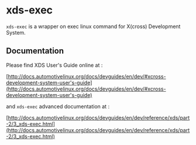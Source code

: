# xds-exec

`xds-exec` is a wrapper on exec linux command for X(cross) Development System.

## Documentation

Please find XDS User's Guide online at :

[http://docs.automotivelinux.org/docs/devguides/en/dev/#xcross-development-system-user's-guide](http://docs.automotivelinux.org/docs/devguides/en/dev/#xcross-development-system-user's-guide)

and `xds-exec` advanced documentation at :

[http://docs.automotivelinux.org/docs/devguides/en/dev/reference/xds/part-2/3_xds-exec.html](http://docs.automotivelinux.org/docs/devguides/en/dev/reference/xds/part-2/3_xds-exec.html)
